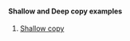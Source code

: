 #### Shallow and Deep copy examples

1. [Shallow copy](https://github.com/visionvlsi/sv_part1/blob/main/sv_shallow_deep_copy/shallow_copy.md)

